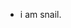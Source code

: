 - i am snail.


<!---
snail-wtf/snail-wtf is a ✨ special ✨ repository because its `README.md` (this file) appears on your GitHub profile.
You can click the Preview link to take a look at your changes.
--->
